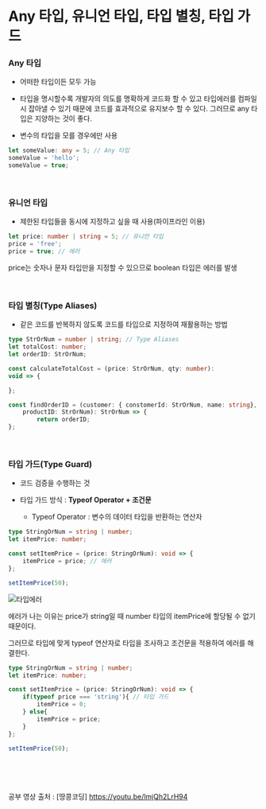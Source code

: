 # Any 타입, 유니언 타입, 타입 별칭, 타입 가드

### Any 타입

- 어떠한 타입이든 모두 가능

- 타입을 명시할수록 개발자의 의도를 명확하게 코드화 할 수 있고 타입에러를 컴파일 시 잡아낼 수 있기 때문에 코드를 효과적으로 유지보수 할 수 있다. 그러므로 any 타입은 지양하는 것이 좋다.
- 변수의 타입을 모를 경우에만 사용

```typescript
let someValue: any = 5; // Any 타입
someValue = 'hello';
someValue = true;
```

<br>

### 유니언 타입

- 제한된 타입들을 동시에 지정하고 싶을 때 사용(파이프라인 이용)

```typescript
let price: number | string = 5; // 유니언 타입
price = 'free';
price = true; // 에러
```

price는 숫자나 문자 타입만을 지정할 수 있으므로 boolean 타입은 에러를 발생

<br>

### 타입 별칭(Type Aliases)

- 같은 코드를 반복하지 않도록 코드를 타입으로 지정하여 재활용하는 방법

```typescript
type StrOrNum = number | string; // Type Aliases
let totalCost: number;
let orderID: StrOrNum;

const calculateTotalCost = (price: StrOrNum, qty: number): 
void => {

};

const findOrderID = (customer: { constomerId: StrOrNum, name: string}, 
    productID: StrOrNum): StrOrNum => {
        return orderID;
};
```

<br>

### 타입 가드(Type Guard)

- 코드 검증을 수행하는 것

- 타입 가드 방식 : **Typeof Operator + 조건문**
  - Typeof Operator : 변수의 데이터 타입을 반환하는 연산자

```typescript
type StringOrNum = string | number;
let itemPrice: number;

const setItemPrice = (price: StringOrNum): void => {
    itemPrice = price; // 에러
};

setItemPrice(50);
```

![타입에러](https://user-images.githubusercontent.com/24764210/120073930-6e897000-c0d5-11eb-9bc4-2535180fc681.jpg)

에러가 나는 이유는 price가 string일 때 number 타입의 itemPrice에 할당될 수 없기 때문이다.

그러므로 타입에 맞게 typeof 연산자로 타입을 조사하고 조건문을 적용하여 에러를 해결한다.

```typescript
type StringOrNum = string | number;
let itemPrice: number;

const setItemPrice = (price: StringOrNum): void => {
    if(typeof price === 'string'){ // 타입 가드
        itemPrice = 0;
    } else{
        itemPrice = price;
    } 
};

setItemPrice(50);
```

<br>

<br>

<br>

공부 영상 출처 : [땅콩코딩] https://youtu.be/lmjQh2LrH94